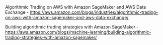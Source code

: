 Algorithmic Trading on AWS with Amazon SageMaker and AWS Data Exchange
    - https://aws.amazon.com/blogs/industries/algorithmic-trading-on-aws-with-amazon-sagemaker-and-aws-data-exchange/

Building algorithmic trading strategies with Amazon SageMaker
    - https://aws.amazon.com/blogs/machine-learning/building-algorithmic-trading-strategies-with-amazon-sagemaker/

